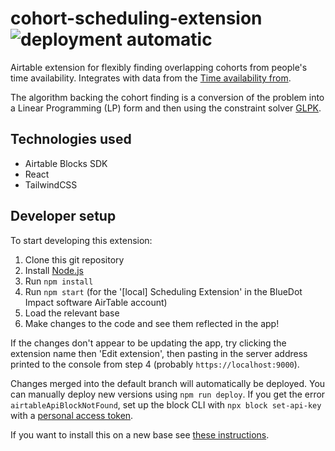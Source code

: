 # cohort-scheduling-extension ![deployment automatic](https://img.shields.io/badge/deployment-automatic-success)

Airtable extension for flexibly finding overlapping cohorts from people's time availability. Integrates with data from the [Time availability from](https://github.com/bluedot-impact-software/time-availability-form).

The algorithm backing the cohort finding is a conversion of the problem into a Linear Programming (LP) form and then using the constraint solver [GLPK](https://github.com/jvail/glpk.js/).

## Technologies used

- Airtable Blocks SDK
- React
- TailwindCSS

## Developer setup

To start developing this extension:

1. Clone this git repository
2. Install [Node.js](https://nodejs.org/)
3. Run `npm install`
4. Run `npm start` (for the '[local] Scheduling Extension' in the BlueDot Impact software AirTable account)
5. Load the relevant base
6. Make changes to the code and see them reflected in the app!

If the changes don't appear to be updating the app, try clicking the extension name then 'Edit extension', then pasting in the server address printed to the console from step 4 (probably `https://localhost:9000`).

Changes merged into the default branch will automatically be deployed. You can manually deploy new versions using `npm run deploy`. If you get the error `airtableApiBlockNotFound`, set up the block CLI with `npx block set-api-key` with a [personal access token](https://airtable.com/developers/web/guides/personal-access-tokens).

If you want to install this on a new base see [these instructions](https://www.airtable.com/developers/apps/guides/run-in-multiple-bases).
